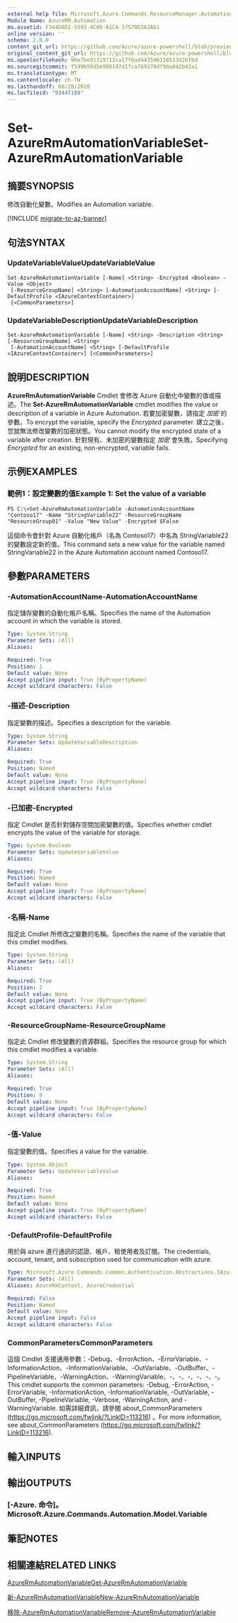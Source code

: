 ```yaml
---
external help file: Microsoft.Azure.Commands.ResourceManager.Automation.dll-Help.xml
Module Name: AzureRM.Automation
ms.assetid: F344D8D1-5593-4C09-A1CA-37579D2A3A61
online version: ''
schema: 2.0.0
content_git_url: https://github.com/Azure/azure-powershell/blob/preview/src/ResourceManager/Automation/Commands.Automation/help/Set-AzureRMAutomationVariable.md
original_content_git_url: https://github.com/Azure/azure-powershell/blob/preview/src/ResourceManager/Automation/Commands.Automation/help/Set-AzureRMAutomationVariable.md
ms.openlocfilehash: 96e7be91319713ca17f6ad443596316513d2bfbd
ms.sourcegitcommit: f599b50d5e980197d1fca769378df90a842b42a1
ms.translationtype: MT
ms.contentlocale: zh-TW
ms.lasthandoff: 08/20/2020
ms.locfileid: "93447184"
---
```

# <span data-ttu-id="0e3d8-101">Set-AzureRmAutomationVariable</span><span class="sxs-lookup"><span data-stu-id="0e3d8-101">Set-AzureRmAutomationVariable</span></span>

## <span data-ttu-id="0e3d8-102">摘要</span><span class="sxs-lookup"><span data-stu-id="0e3d8-102">SYNOPSIS</span></span>
<span data-ttu-id="0e3d8-103">修改自動化變數。</span><span class="sxs-lookup"><span data-stu-id="0e3d8-103">Modifies an Automation variable.</span></span>

[!INCLUDE [migrate-to-az-banner](../../includes/migrate-to-az-banner.md)]

## <span data-ttu-id="0e3d8-104">句法</span><span class="sxs-lookup"><span data-stu-id="0e3d8-104">SYNTAX</span></span>

### <span data-ttu-id="0e3d8-105">UpdateVariableValue</span><span class="sxs-lookup"><span data-stu-id="0e3d8-105">UpdateVariableValue</span></span>
```
Set-AzureRmAutomationVariable [-Name] <String> -Encrypted <Boolean> -Value <Object>
 [-ResourceGroupName] <String> [-AutomationAccountName] <String> [-DefaultProfile <IAzureContextContainer>]
 [<CommonParameters>]
```

### <span data-ttu-id="0e3d8-106">UpdateVariableDescription</span><span class="sxs-lookup"><span data-stu-id="0e3d8-106">UpdateVariableDescription</span></span>
```
Set-AzureRmAutomationVariable [-Name] <String> -Description <String> [-ResourceGroupName] <String>
 [-AutomationAccountName] <String> [-DefaultProfile <IAzureContextContainer>] [<CommonParameters>]
```

## <span data-ttu-id="0e3d8-107">說明</span><span class="sxs-lookup"><span data-stu-id="0e3d8-107">DESCRIPTION</span></span>
<span data-ttu-id="0e3d8-108">**AzureRmAutomationVariable** Cmdlet 會修改 Azure 自動化中變數的值或描述。</span><span class="sxs-lookup"><span data-stu-id="0e3d8-108">The **Set-AzureRmAutomationVariable** cmdlet modifies the value or description of a variable in Azure Automation.</span></span>
<span data-ttu-id="0e3d8-109">若要加密變數，請指定 *加密* 的參數。</span><span class="sxs-lookup"><span data-stu-id="0e3d8-109">To encrypt the variable, specify the *Encrypted* parameter.</span></span>
<span data-ttu-id="0e3d8-110">建立之後，您就無法修改變數的加密狀態。</span><span class="sxs-lookup"><span data-stu-id="0e3d8-110">You cannot modify the encrypted state of a variable after creation.</span></span>
<span data-ttu-id="0e3d8-111">針對現有、未加密的變數指定 *加密* 會失敗。</span><span class="sxs-lookup"><span data-stu-id="0e3d8-111">Specifying *Encrypted* for an existing, non-encrypted, variable fails.</span></span>

## <span data-ttu-id="0e3d8-112">示例</span><span class="sxs-lookup"><span data-stu-id="0e3d8-112">EXAMPLES</span></span>

### <span data-ttu-id="0e3d8-113">範例1：設定變數的值</span><span class="sxs-lookup"><span data-stu-id="0e3d8-113">Example 1: Set the value of a variable</span></span>
```
PS C:\>Set-AzureRmAutomationVariable -AutomationAccountName "Contoso17" -Name "StringVariable22" -ResourceGroupName "ResourceGroup01" -Value "New Value" -Encrypted $False
```

<span data-ttu-id="0e3d8-114">這個命令會針對 Azure 自動化帳戶（名為 Contoso17）中名為 StringVariable22 的變數設定新的值。</span><span class="sxs-lookup"><span data-stu-id="0e3d8-114">This command sets a new value for the variable named StringVariable22 in the Azure Automation account named Contoso17.</span></span>

## <span data-ttu-id="0e3d8-115">參數</span><span class="sxs-lookup"><span data-stu-id="0e3d8-115">PARAMETERS</span></span>

### <span data-ttu-id="0e3d8-116">-AutomationAccountName</span><span class="sxs-lookup"><span data-stu-id="0e3d8-116">-AutomationAccountName</span></span>
<span data-ttu-id="0e3d8-117">指定儲存變數的自動化帳戶名稱。</span><span class="sxs-lookup"><span data-stu-id="0e3d8-117">Specifies the name of the Automation account in which the variable is stored.</span></span>

```yaml
Type: System.String
Parameter Sets: (All)
Aliases: 

Required: True
Position: 1
Default value: None
Accept pipeline input: True (ByPropertyName)
Accept wildcard characters: False
```

### <span data-ttu-id="0e3d8-118">-描述</span><span class="sxs-lookup"><span data-stu-id="0e3d8-118">-Description</span></span>
<span data-ttu-id="0e3d8-119">指定變數的描述。</span><span class="sxs-lookup"><span data-stu-id="0e3d8-119">Specifies a description for the variable.</span></span>

```yaml
Type: System.String
Parameter Sets: UpdateVariableDescription
Aliases: 

Required: True
Position: Named
Default value: None
Accept pipeline input: True (ByPropertyName)
Accept wildcard characters: False
```

### <span data-ttu-id="0e3d8-120">-已加密</span><span class="sxs-lookup"><span data-stu-id="0e3d8-120">-Encrypted</span></span>
<span data-ttu-id="0e3d8-121">指定 Cmdlet 是否針對儲存空間加密變數的值。</span><span class="sxs-lookup"><span data-stu-id="0e3d8-121">Specifies whether cmdlet encrypts the value of the variable for storage.</span></span>

```yaml
Type: System.Boolean
Parameter Sets: UpdateVariableValue
Aliases: 

Required: True
Position: Named
Default value: None
Accept pipeline input: True (ByPropertyName)
Accept wildcard characters: False
```

### <span data-ttu-id="0e3d8-122">-名稱</span><span class="sxs-lookup"><span data-stu-id="0e3d8-122">-Name</span></span>
<span data-ttu-id="0e3d8-123">指定此 Cmdlet 所修改之變數的名稱。</span><span class="sxs-lookup"><span data-stu-id="0e3d8-123">Specifies the name of the variable that this cmdlet modifies.</span></span>

```yaml
Type: System.String
Parameter Sets: (All)
Aliases: 

Required: True
Position: 2
Default value: None
Accept pipeline input: True (ByPropertyName)
Accept wildcard characters: False
```

### <span data-ttu-id="0e3d8-124">-ResourceGroupName</span><span class="sxs-lookup"><span data-stu-id="0e3d8-124">-ResourceGroupName</span></span>
<span data-ttu-id="0e3d8-125">指定此 Cmdlet 修改變數的資源群組。</span><span class="sxs-lookup"><span data-stu-id="0e3d8-125">Specifies the resource group for which this cmdlet modifies a variable.</span></span>

```yaml
Type: System.String
Parameter Sets: (All)
Aliases: 

Required: True
Position: 0
Default value: None
Accept pipeline input: True (ByPropertyName)
Accept wildcard characters: False
```

### <span data-ttu-id="0e3d8-126">-值</span><span class="sxs-lookup"><span data-stu-id="0e3d8-126">-Value</span></span>
<span data-ttu-id="0e3d8-127">指定變數的值。</span><span class="sxs-lookup"><span data-stu-id="0e3d8-127">Specifies a value for the variable.</span></span>

```yaml
Type: System.Object
Parameter Sets: UpdateVariableValue
Aliases: 

Required: True
Position: Named
Default value: None
Accept pipeline input: True (ByPropertyName)
Accept wildcard characters: False
```

### <span data-ttu-id="0e3d8-128">-DefaultProfile</span><span class="sxs-lookup"><span data-stu-id="0e3d8-128">-DefaultProfile</span></span>
<span data-ttu-id="0e3d8-129">用於與 azure 進行通訊的認證、帳戶、租使用者及訂閱。</span><span class="sxs-lookup"><span data-stu-id="0e3d8-129">The credentials, account, tenant, and subscription used for communication with azure.</span></span>

```yaml
Type: Microsoft.Azure.Commands.Common.Authentication.Abstractions.IAzureContextContainer
Parameter Sets: (All)
Aliases: AzureRmContext, AzureCredential

Required: False
Position: Named
Default value: None
Accept pipeline input: False
Accept wildcard characters: False
```

### <span data-ttu-id="0e3d8-130">CommonParameters</span><span class="sxs-lookup"><span data-stu-id="0e3d8-130">CommonParameters</span></span>
<span data-ttu-id="0e3d8-131">這個 Cmdlet 支援通用參數：-Debug、-ErrorAction、-ErrorVariable、-InformationAction、-InformationVariable、-OutVariable、-OutBuffer、-PipelineVariable、-WarningAction、-WarningVariable、-、-、-、-、-、-。</span><span class="sxs-lookup"><span data-stu-id="0e3d8-131">This cmdlet supports the common parameters: -Debug, -ErrorAction, -ErrorVariable, -InformationAction, -InformationVariable, -OutVariable, -OutBuffer, -PipelineVariable, -Verbose, -WarningAction, and -WarningVariable.</span></span> <span data-ttu-id="0e3d8-132">如需詳細資訊，請參閱 about_CommonParameters (https://go.microsoft.com/fwlink/?LinkID=113216) 。</span><span class="sxs-lookup"><span data-stu-id="0e3d8-132">For more information, see about_CommonParameters (https://go.microsoft.com/fwlink/?LinkID=113216).</span></span>

## <span data-ttu-id="0e3d8-133">輸入</span><span class="sxs-lookup"><span data-stu-id="0e3d8-133">INPUTS</span></span>

## <span data-ttu-id="0e3d8-134">輸出</span><span class="sxs-lookup"><span data-stu-id="0e3d8-134">OUTPUTS</span></span>

### <span data-ttu-id="0e3d8-135">[-Azure. 命令]。</span><span class="sxs-lookup"><span data-stu-id="0e3d8-135">Microsoft.Azure.Commands.Automation.Model.Variable</span></span>

## <span data-ttu-id="0e3d8-136">筆記</span><span class="sxs-lookup"><span data-stu-id="0e3d8-136">NOTES</span></span>

## <span data-ttu-id="0e3d8-137">相關連結</span><span class="sxs-lookup"><span data-stu-id="0e3d8-137">RELATED LINKS</span></span>

[<span data-ttu-id="0e3d8-138">AzureRmAutomationVariable</span><span class="sxs-lookup"><span data-stu-id="0e3d8-138">Get-AzureRmAutomationVariable</span></span>](./Get-AzureRMAutomationVariable.md)

[<span data-ttu-id="0e3d8-139">新-AzureRmAutomationVariable</span><span class="sxs-lookup"><span data-stu-id="0e3d8-139">New-AzureRmAutomationVariable</span></span>](./New-AzureRMAutomationVariable.md)

[<span data-ttu-id="0e3d8-140">移除-AzureRmAutomationVariable</span><span class="sxs-lookup"><span data-stu-id="0e3d8-140">Remove-AzureRmAutomationVariable</span></span>](./Remove-AzureRMAutomationVariable.md)


